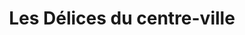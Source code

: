 ---
title: "Les Délices du centre-ville"
url: /nicolet/les-delices-du-centre-ville/
shop: Supermarkt
---